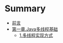 # Summary

* [前言](README.md)
* [第一章.Java多线程基础](di-yi-7ae0-java-duo-xian-cheng-ji-chu.md)
  * [1.多线程实现方式](di-yi-7ae0-java-duo-xian-cheng-ji-chu/1duo-xian-cheng-shi-xian-fang-shi.md)

